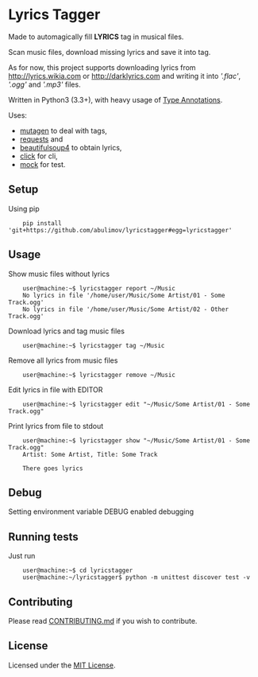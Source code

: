 # Lyrics Tagger

Made to automagically fill **LYRICS** tag in musical files.

Scan music files, download missing lyrics and save it into tag.

As for now, this project supports downloading lyrics from
http://lyrics.wikia.com or http://darklyrics.com and writing it into
*'.flac'*, *'.ogg'* and *'.mp3'* files.

Written in Python3 (3.3+), with heavy usage of [Type Annotations](https://www.python.org/dev/peps/pep-0484/).

Uses:
 * [mutagen](https://pypi.python.org/pypi/mutagen) to deal with tags,
 * [requests](https://pypi.python.org/pypi/requests) and
 * [beautifulsoup4](https://pypi.python.org/pypi/beautifulsoup4) to obtain lyrics,
 * [click](https://pypi.python.org/pypi/click) for cli,
 * [mock](https://pypi.python.org/pypi/mock) for test.

## Setup

Using pip

        pip install 'git+https://github.com/abulimov/lyricstagger#egg=lyricstagger'

## Usage

Show music files without lyrics

        user@machine:~$ lyricstagger report ~/Music
        No lyrics in file '/home/user/Music/Some Artist/01 - Some Track.ogg'
        No lyrics in file '/home/user/Music/Some Artist/02 - Other Track.ogg'

Download lyrics and tag music files

        user@machine:~$ lyricstagger tag ~/Music

Remove all lyrics from music files

        user@machine:~$ lyricstagger remove ~/Music

Edit lyrics in file with EDITOR

        user@machine:~$ lyricstagger edit "~/Music/Some Artist/01 - Some Track.ogg"

Print lyrics from file to stdout

        user@machine:~$ lyricstagger show "~/Music/Some Artist/01 - Some Track.ogg"
        Artist: Some Artist, Title: Some Track

        There goes lyrics

## Debug

Setting environment variable DEBUG enabled debugging

## Running tests

Just run

        user@machine:~$ cd lyricstagger
        user@machine:~/lyricstagger$ python -m unittest discover test -v

## Contributing

Please read [CONTRIBUTING.md](https://github.com/abulimov/lyricstagger/blob/master/CONTRIBUTING.md) if you wish to contribute.

## License

Licensed under the [MIT License](http://opensource.org/licenses/MIT).

